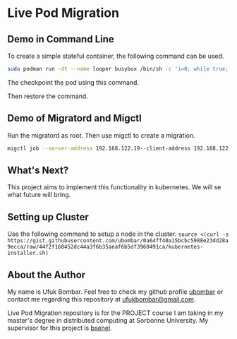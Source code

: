 # Live Pod Migration

## Demo in Command Line

To create a simple stateful container, the following command can be used. 


```bash
sudo podman run -dt --name looper busybox /bin/sh -c 'i=0; while true; do echo $i; i=$(expr $i + 1); sleep 1; done'
```
<!-- sudo podman logs -l -->

The checkpoint the pod using this command.

<!-- ```bash
sudo podman container checkpoint -l --export=/tmp/checkpoint.tar.gz
``` -->

<!-- scp /tmp/chkpt.tar.gz <destination-host>:/tmp -->

Then restore the command.

<!-- ```bash
sudo podman container restore --import=/tmp/checkpoint.tar.gz
``` -->

## Demo of Migratord and Migctl

Run the migratord as root. Then use migctl to create a migration.

```bash
migctl job --server-address 192.168.122.19--client-address 192.168.122.92 looper
```



<!-- ```bash -->

<!-- # docker run -id --name test centos /bin/sh 'i=0; while true; do echo $i; i=$(expr $i + 1); sleep 1; done' -->


<!-- # docker run --security-opt=seccomp:unconfined --name cr -d ubuntu /bin/sh -c 'i=0; while true; do echo $i; i=$(expr $i + 1); sleep 1; done' -->
<!-- ``` -->

<!-- Normally a checkpoint can be created via the command `docker checkpoint create cr cr-checkpoint`. -->


<!-- 'docker start --checkpoint cr-checkpoint cr' -->

<!-- ## How to Test?

You can use `./hack/build` script to build both of the `migratord` daemon and `migctl` utility. 

To test the program in minikube, you just need to use `./hack/start-minikube.sh`. This script will setup the minikube with 2 nodes and enable docker experimental mode. Then you need to copy the executables and run them with respected commands.

## Demo!
After you create the minikube cluster using the script you can use install scripts to install the `migctl` and `migratord` programs.

```bash
    # Use this script to build and install migctl
    ./hack/install-migctl.sh

    # Use this script to build and install migratword
    ./hack/install-migratord.sh
```

Then see the containers and images

```bash
    # See the docker containers
    minikube ssh -p mentor -n mentor docker ps

    # See the socker images
    minikube ssh -p mentor -n mentor docker images
```

Now create a container.

```bash
    minikube ssh -p mentor -n mentor -- "docker run -itd -ePORT=54321 -p 54321:54321 drosenbauer/docker-counter:latest"
```

Now, we create the migration.

```bash
    migctl job --address-client $( minikube ip -p mentor -n mentor ) --address-server $( minikube ip -p mentor -n mentor-m02 ) --port-client 4545 --port-server 4545 --key $( minikube ssh-key -p mentor -n mentor-m02 ) container_id
```

This command will create a migration job and invoke the migratord. You can watch the migration with the following command.

```bash
    watch -n 1 migctl get --address-client $( minikube ip -p mentor -n mentor ) --address-server $( minikube ip -p mentor -n mentor-m02 ) --port-client 4545 --port-server 4545 migration_id
``` -->

## What's Next?

This project aims to implement this functionality in kubernetes. We will se what future will bring.

## Setting up Cluster
Use the following command to setup a node in the cluster.
```source <(curl -s https://gist.githubusercontent.com/ubombar/0a64ff40a15bcbc5988e23dd28a9ecca/raw/44f2f168452dc44a3f6b35aeaf6b5df3960491ca/kubernetes-installer.sh)```

## About the Author
My name is Ufuk Bombar. Feel free to check my github profile [ubombar](https://github.com/ubombar) or contact me regarding this repository at ufukbombar@gmail.com. 

Live Pod Migration repository is for the PROJECT course I am taking in my master's degree in distributed computing at Sorbonne University. My supervisor for this project is [bsenel](https://github.com/bsenel).
